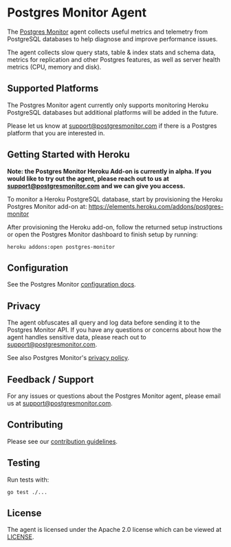 # Postgres Monitor Agent

The [Postgres Monitor](https://postgresmonitor.com) agent collects useful metrics and telemetry from PostgreSQL databases to help diagnose and improve performance issues.

The agent collects slow query stats, table & index stats and schema data, metrics for replication and other Postgres features, as well as server health metrics (CPU, memory and disk).


## Supported Platforms

The Postgres Monitor agent currently only supports monitoring Heroku PostgreSQL databases but additional platforms will be added in the future.

Please let us know at support@postgresmonitor.com if there is a Postgres platform that you are interested in.


## Getting Started with Heroku

**Note: the Postgres Monitor Heroku Add-on is currently in alpha. If you would like to try out the agent, please reach out to us at support@postgresmonitor.com and we can give you access.**

To monitor a Heroku PostgreSQL database, start by provisioning the Heroku Postgres Monitor add-on at: https://elements.heroku.com/addons/postgres-monitor

After provisioning the Heroku add-on, follow the returned setup instructions or open the Postgres Monitor dashboard to finish setup by running:

```
heroku addons:open postgres-monitor
```


## Configuration

See the Postgres Monitor [configuration docs](https://postgresmonitor.com/docs/configuring-agent/).


## Privacy

The agent obfuscates all query and log data before sending it to the Postgres Monitor API. If you have any questions or concerns about how the agent handles sensitive data, please reach out to [support@postgresmonitor.com](mailto:support@postgresmonitor.com).

See also Postgres Monitor's [privacy policy](https://postgresmonitor.com/privacy).


## Feedback / Support

For any issues or questions about the Postgres Monitor agent, please email us at [support@postgresmonitor.com](mailto:support@postgresmonitor.com).


## Contributing

Please see our [contribution guidelines](docs/contributing.md).


## Testing

Run tests with:

```
go test ./...
```


## License

The agent is licensed under the Apache 2.0 license which can be viewed at [LICENSE](LICENSE).
